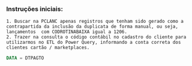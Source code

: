 ### Instruções iniciais:

	1. Buscar na PCLANC apenas registros que tenham sido gerado como a contrapartida da inclusão da duplicata de forma manual, ou seja, lançamentos  com CODROTINABAIXA igual a 1206.
	2. Trazer na consulta o código contábil no cadastro do cliente para utilizarmos no ETL do Power Query, informando a conta correta dos clientes cartão / marketplaces.

```sql
DATA = DTPAGTO
```
